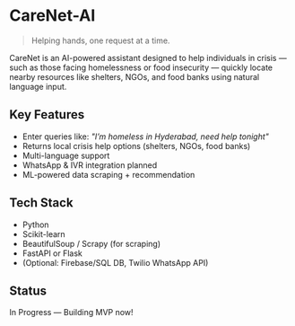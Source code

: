 # CareNet-AI

> Helping hands, one request at a time.

CareNet is an AI-powered assistant designed to help individuals in crisis — such as those facing homelessness or food insecurity — quickly locate nearby resources like shelters, NGOs, and food banks using natural language input.

## Key Features
- Enter queries like: _"I’m homeless in Hyderabad, need help tonight"_
- Returns local crisis help options (shelters, NGOs, food banks)
- Multi-language support
- WhatsApp & IVR integration planned
- ML-powered data scraping + recommendation

##  Tech Stack
- Python
- Scikit-learn
- BeautifulSoup / Scrapy (for scraping)
- FastAPI or Flask
- (Optional: Firebase/SQL DB, Twilio WhatsApp API)

## Status
 In Progress — Building MVP now!
